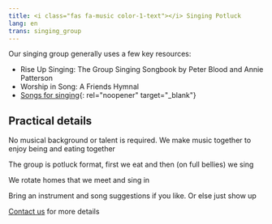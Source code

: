 ```yaml
---
title: <i class="fas fa-music color-1-text"></i> Singing Potluck
lang: en
trans: singing_group
---
```

Our singing group generally uses a few key resources:
* Rise Up Singing: The Group Singing Songbook by Peter Blood and Annie Patterson
* Worship in Song: A Friends Hymnal
* [Songs for singing](https://drive.google.com/file/d/1LcCqchfmrGPa6x6v4b1MS5PcfpQ1YCLT/view?usp=sharing){: rel="noopener" target="_blank"}

## Practical details
No musical background or talent is required. We make music together to enjoy being and eating together

The group is potluck format, first we eat and then (on full bellies) we sing

We rotate homes that we meet and sing in

Bring an instrument and song suggestions if you like. Or else just show up

[Contact us](/contact) for more details

